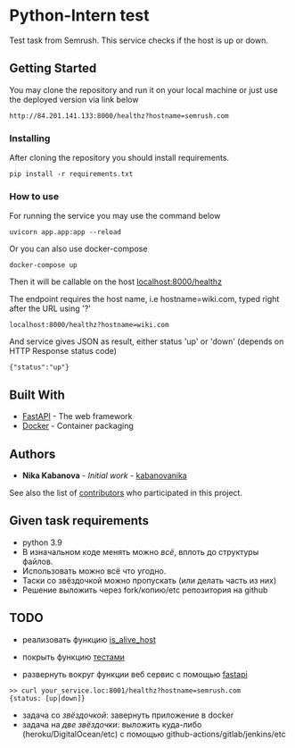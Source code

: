 # Python-Intern test

Test task from Semrush. This service checks if the host is up or down. 

## Getting Started

You may clone the repository and run it on your local machine or just use the deployed version via link below 

```
http://84.201.141.133:8000/healthz?hostname=semrush.com
```

### Installing

After cloning the repository you should install requirements.

```
pip install -r requirements.txt
```

### How to use
For running the service you may use the command below

```
uvicorn app.app:app --reload
```

Or you can also use docker-compose

```
docker-compose up 
```

Then it will be callable on the host [localhost:8000/healthz](localhost:8000/healthz)

The endpoint requires the host name, i.e hostname=wiki.com, typed right after the URL using '?' 

```
localhost:8000/healthz?hostname=wiki.com
```
And service gives JSON as result, either status 'up' or 'down' (depends on HTTP Response status code) 

```
{"status":"up"}
```

## Built With

* [FastAPI](https://fastapi.tiangolo.com/) - The web framework
* [Docker](https://www.docker.com/) - Container packaging

## Authors

* **Nika Kabanova** - *Initial work* - [kabanovanika](https://github.com/PurpleBooth)

See also the list of [contributors](https://github.com/your/project/contributors) who participated in this project.

## Given task requirements

- python 3.9
- В изначальном коде менять можно *всё*, вплоть до структуры файлов. 
- Использовать можно всё что угодно. 
- Таски со звёздочкой можно пропускать (или делать часть из них)
- Решение выложить через fork/копию/etc репозитория на github


## TODO

- реализовать функцию [is_alive_host](app/app.py)

- покрыть функцию [тестами](./tests.py)

- развернуть вокруг функции веб сервис c помощью [fastapi](https://fastapi.tiangolo.com/)
```
>> curl your_service.loc:8001/healthz?hostname=semrush.com
{status: [up|down]}
```

- задача со *звёздочкой*: завернуть приложение в docker
- задача на *две звёздочки*: выложить куда-либо (heroku/DigitalOcean/etc) с помощью github-actions/gitlab/jenkins/etc
